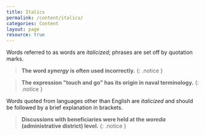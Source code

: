 ```yaml
---
title: Italics
permalink: /content/italics/
categories: Content
layout: page
resource: true
---
```


Words referred to as words are *italicized*; phrases are set off by quotation marks.

> **The word *synergy* is often used incorrectly.**
{: .notice }

> **The expression "touch and go" has its origin in naval terminology.**
{: .notice }

Words quoted from languages other than English are *italicized* and should be followed by a brief explanation in brackets.

> **Discussions with beneficiaries were held at the *woreda* (administrative district) level.**
{: .notice }